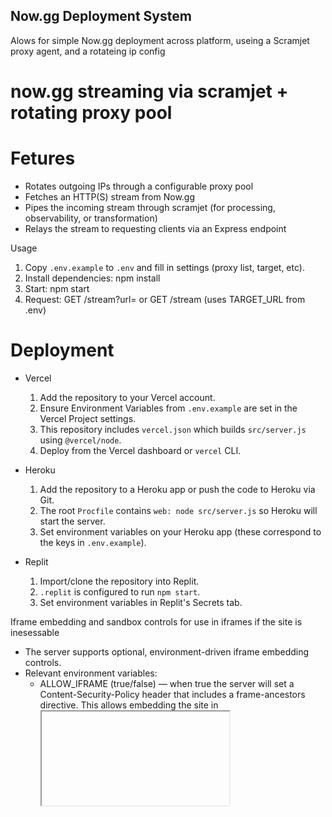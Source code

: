 ## Now.gg Deployment System
Alows for simple Now.gg deployment across platform, useing a Scramjet proxy agent, and a rotateing ip config
# now.gg streaming via scramjet + rotating proxy pool

# Fetures

- Rotates outgoing IPs through a configurable proxy pool
- Fetches an HTTP(S) stream from Now.gg
- Pipes the incoming stream through scramjet (for processing, observability, or transformation)
- Relays the stream to requesting clients via an Express endpoint

Usage
1. Copy `.env.example` to `.env` and fill in settings (proxy list, target, etc).
2. Install dependencies:
   npm install
3. Start:
   npm start
4. Request:
   GET /stream?url=<target-url>
   or
   GET /stream (uses TARGET_URL from .env)

# Deployment
- Vercel
  1. Add the repository to your Vercel account.
  2. Ensure Environment Variables from `.env.example` are set in the Vercel Project settings.
  3. This repository includes `vercel.json` which builds `src/server.js` using `@vercel/node`.
  4. Deploy from the Vercel dashboard or `vercel` CLI.

- Heroku
  1. Add the repository to a Heroku app or push the code to Heroku via Git.
  2. The root `Procfile` contains `web: node src/server.js` so Heroku will start the server.
  3. Set environment variables on your Heroku app (these correspond to the keys in `.env.example`).

- Replit
  1. Import/clone the repository into Replit.
  2. `.replit` is configured to run `npm start`.
  3. Set environment variables in Replit's Secrets tab.

Iframe embedding and sandbox controls for use in iframes if the site is inesessable
- The server supports optional, environment-driven iframe embedding controls.
- Relevant environment variables:
  - ALLOW_IFRAME (true/false) — when true the server will set a Content-Security-Policy header that includes a frame-ancestors directive. This allows embedding the site in <iframe> elements from the configured origins.
  - ALLOW_IFRAME_ORIGINS — comma-separated origins for frame-ancestors (defaults to `*` in the example, but you should set specific origins for production).
  - ALLOW_SANDBOX_IFRAME (true/false) — when true the server will add a sandbox directive to the Content-Security-Policy header. Default sandbox directives are `allow-forms allow-scripts allow-same-origin` unless overridden by ALLOW_SANDBOX_DIRECTIVES.
  - ALLOW_SANDBOX_DIRECTIVES — optional, space-separated sandbox tokens (e.g. `allow-forms allow-scripts`).
- Notes:
  - The server will set or merge the Content-Security-Policy header when ALLOW_IFRAME or ALLOW_SANDBOX_IFRAME is enabled.
  - X-Frame-Options is not set by this server (CSP frame-ancestors is the preferred mechanism).
  - Browser behavior varies; embedding services that require session affinity (cookies, pinned proxies, WebRTC) may require extra configuration.

Security and operational notes
- Only allow embedding and sandbox directives after carefully considering the security implications.
- If you allow `frame-ancestors *` you are allowing any origin to embed the app — use specific origins for production.
- For now.gg-like content that relies on session affinity or browser features (WebRTC), you may need per-client session pinning or a different proxying strategy.
```
